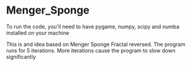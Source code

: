 # Menger_Sponge

To run the code, you'll need to have pygame, numpy, scipy and numba installed on your machine

This is and idea based on Menger Sponge Fractal reversed.
The program runs for 5 iterations. More iterations cause the program to slow down significantly
